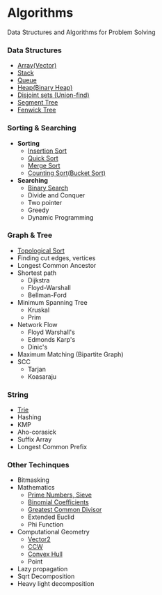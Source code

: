 # Algorithms
Data Structures and Algorithms for Problem Solving

### Data Structures
* [Array(Vector)](Algorithms/datastructure/Vector.cpp)
* [Stack](Algorithms/datastructure/Stack.cpp)
* [Queue](Algorithms/datastructure/Queue.cpp)
* [Heap(Binary Heap)](Algorithms/datastructure/Heap.cpp)
* [Disjoint sets (Union-find)](Algorithms/datastructure/UnionFind.cpp)
* [Segment Tree](Algorithms/datastructure/SegmentTree.cpp)
* [Fenwick Tree](Algorithms/datastructure/FenwickTree.cpp)

### Sorting & Searching
* __Sorting__
	* [Insertion Sort](Algorithms/paradigm/InsertionSort.cpp)
	* [Quick Sort](Algorithms/paradigm/QuickSort.cpp)
	* [Merge Sort](Algorithms/paradigm/MergeSort.cpp)
	* [Counting Sort(Bucket Sort)](Algorithms/paradigm/BucketSort.cpp)
* __Searching__
  * [Binary Search](Algorithms/paradigm/BinarySearch.cpp)
  * Divide and Conquer
  * Two pointer
  * Greedy
  * Dynamic Programming

### Graph & Tree
* [Topological Sort](Algorithms/graph/topologicalSort.cpp)
* Finding cut edges, vertices
* Longest Common Ancestor
* Shortest path
	* Dijkstra
	* Floyd-Warshall
	* Bellman-Ford
* Minimum Spanning Tree
	* Kruskal
	* Prim
* Network Flow
	* Floyd Warshall's
	* Edmonds Karp's
	* Dinic's
* Maximum Matching (Bipartite Graph)
* SCC
	* Tarjan
	* Koasaraju


### String
* [Trie](Algorithms/string/trie.cpp)
* Hashing
* KMP
* Aho-corasick
* Suffix Array
* Longest Common Prefix


### Other Techinques
* Bitmasking
* Mathematics
  * [Prime Numbers, Sieve](Algorithms/math/sieve.cpp)
  * [Binomial Coefficients](Algorithms/math/bino.cpp)
  * [Greatest Common Divisor](Algorithms/math/gcd.cpp)
  * Extended Euclid
  * Phi Function
* Computational Geometry
  * [Vector2](Algorithms/geometry/vector2.cpp)
  * [CCW](Algorithms/geometry/ccw.cpp)
  * [Convex Hull](Algorithms/geometry/convexhull.cpp)
  * Point
* Lazy propagation
* Sqrt Decomposition
* Heavy light decomposition




